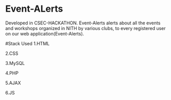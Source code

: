 # Event-ALerts

Developed in CSEC-HACKATHON.
Event-Alerts alerts about all the events and workshops organized in NITH by various clubs, to every registered user on our web application(Event-Alerts).

#Stack Used
1.HTML

2.CSS

3.MySQL

4.PHP

5.AJAX

6.JS
